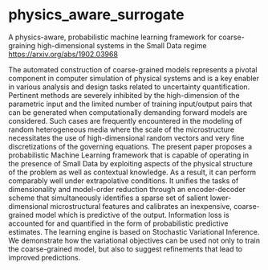 # physics_aware_surrogate
A physics-aware, probabilistic machine learning framework for coarse-graining high-dimensional systems in the Small Data regime
https://arxiv.org/abs/1902.03968

The automated construction of coarse-grained models represents a pivotal component in computer simulation of physical systems and is a key enabler in various analysis and design tasks related to uncertainty quantification. Pertinent methods are severely inhibited by the high-dimension of the parametric input and the limited number of training input/output pairs that can be generated when computationally demanding forward models are considered. Such cases are frequently encountered in the modeling of random heterogeneous media where the scale of the microstructure necessitates the use of high-dimensional random vectors and very fine discretizations of the governing equations. The present paper proposes a probabilistic Machine Learning framework that is capable of operating in the presence of Small Data by exploiting aspects of the physical structure of the problem as well as contextual knowledge. As a result, it can perform comparably well under extrapolative conditions. It unifies the tasks of dimensionality and model-order reduction through an encoder-decoder scheme that simultaneously identifies a sparse set of salient lower-dimensional microstructural features and calibrates an inexpensive, coarse-grained model which is predictive of the output. Information loss is accounted for and quantified in the form of probabilistic predictive estimates. The learning engine is based on Stochastic Variational Inference. We demonstrate how the variational objectives can be used not only to train the coarse-grained model, but also to suggest refinements that lead to improved predictions. 




